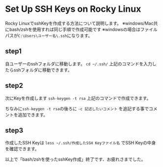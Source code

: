 # Set Up SSH Keys on Rocky Linux
Rocky LinuxでsshKeyを作成する方法について説明します。
※windows/Mac共にbash/zshを使用すれば同じ手順で作成可能です
※windowsの場合はファイルパスが`C:\Users\ユーザー名\.ssh`になります。

## step1
自ユーザーのsshフォルダに移動します。
`cd ~/.ssh/`
上記のコマンドを入力したらsshフォルダに移動できます。

## step2
次にKeyを作成します
`ssh-keygen -t rsa`
上記のコマンドで作成できます。

ちなみに`ssh-keygen -t rsa`の後ろに
`-c 記述したいコメント`
を追記する事でコメントを追加できます。

## step3
作成したSSH Keyは
`less ~/.ssh/作成したSSH Keyファイル名`
でSSH Keyの中身を確認できます。

以上で「bash/zshを使ったsshKey作成」終了です、お疲れさまでした。